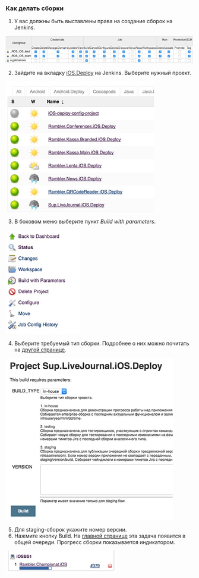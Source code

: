 ### Как делать сборки

1. У вас должны быть выставлены права на создание сборок на Jenkins.

  ![Screenshot](/resources/deploy-guide-1.jpg)

2. Зайдите на вкладку [iOS.Deploy](http://ci.dev.rambler.ru/jenkins/view/iOS.Deploy/) на Jenkins. Выберите нужный проект.

  ![Screenshot](/resources/deploy-guide-2.jpg)

3. В боковом меню выберите пункт *Build with parameters*.

  ![Screenshot](/resources/deploy-guide-3.jpg)

4. Выберите требуемый тип сборки. Подробнее о них можно почитать на [другой странице](processes/continuous-delivery/workflows.md).

  ![Screenshot](/resources/deploy-guide-4.jpg)

5. Для staging-сборок укажите номер версии.
6. Нажмите кнопку Build. На [главной странице](http://ci.dev.rambler.ru/jenkins/) эта задача появится в общей очереди. Прогресс сборки показывается индикатором.

  ![Screenshot](/resources/deploy-guide-5.jpg)

